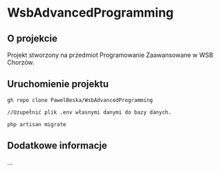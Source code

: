 # WsbAdvancedProgramming

## O projekcie

Projekt stworzony na przedmiot Programowanie Zaawansowane w WSB Chorzów.

## Uruchomienie projektu

```
gh repo clone PawelBeska/WsbAdvancedProgramming

//Uzupełnić plik .env własnymi danymi do bazy danych.

php artisan migrate
```

## Dodatkowe informacje

...

